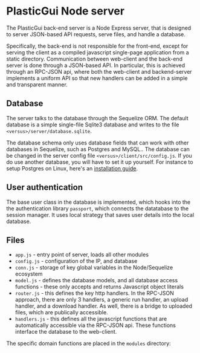 # PlasticGui Node server

The PlasticGui back-end server is a Node Express server, that is designed to server JSON-based API requests, serve files, and handle a database.

Specifically, the back-end is not responsible for the front-end, except for serving the client as a compiled javascript single-page application from a static directory. Communication between web-client and the back-end server is done through a JSON-based API. In particular, this is achieved through an RPC-JSON api, where both the web-client and backend-server implements a uniform API so that new handlers can be added in a simple and transparent manner.

## Database

The server talks to the database through the Sequelize ORM. The default database is a simple single-file Sqlite3 database and writes to the file `<versus>/server/database.sqlite`.

The database schema only uses database fields that can work with other databases in Sequelize, such as Postgres and MySQL.. The database can be changed in the server config file `<versus>/client/src/config.js`. If you do use another database, you will have to set it up yourself. For instance to setup Postgres on Linux, here's an [installation guide](https://www.digitalocean.com/community/tutorials/how-to-install-and-use-postgresql-on-ubuntu-16-04).

## User authentication

The base user class in the database is implemented, which hooks into the the authentication library `passport`, which connects the datatabase to the session manager. It uses local strategy that saves user details into the local database.

## Files

- `app.js` - entry point of server, loads all other modules
- `config.js` - configuration of the IP, and database
- `conn.js` - storage of key global variables in the Node/Sequelize ecosystem
- `model.js` - defines the database models, and all database access functions - these only accepts and returns Javascript object literals
- `router.js` - this defines the key http handlers. In the RPC-JSON approach, there are only 3 handlers, a generic run handler, an upload handler, and a download handler. As well, there is a bridge to uploaded files, which are publically accessible.
- `handlers.js` - this defines all the javascript functions that are automatically accessible via the RPC-JSON api. These functions interface the database to the web-client. 

The specific domain functions are placed in the `modules` directory: